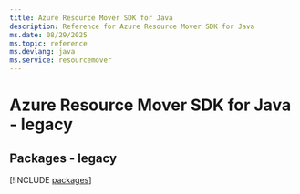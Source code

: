 ```yaml
---
title: Azure Resource Mover SDK for Java
description: Reference for Azure Resource Mover SDK for Java
ms.date: 08/29/2025
ms.topic: reference
ms.devlang: java
ms.service: resourcemover
---
```

# Azure Resource Mover SDK for Java - legacy
## Packages - legacy
[!INCLUDE [packages](resource-mover-index.md)]